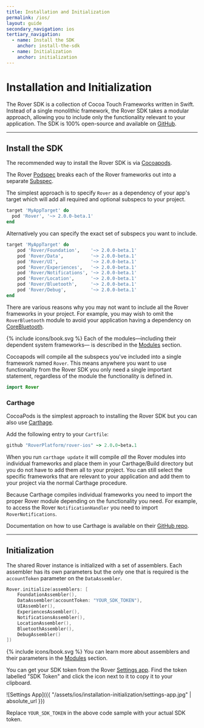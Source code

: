```yaml
---
title: Installation and Initialization
permalink: /ios/
layout: guide
secondary_navigation: ios
tertiary_navigation:
  - name: Install the SDK
    anchor: install-the-sdk
  - name: Initialization
    anchor: initialization
---
```


# Installation and Initialization

The Rover SDK is a collection of Cocoa Touch Frameworks written in Swift. Instead of a single monolithic framework, the Rover SDK takes a modular approach, allowing you to include only the functionality relevant to your application. The SDK is 100% open-source and available on [GitHub](https://github.com/RoverPlatform/rover-ios).

---

## Install the SDK

The recommended way to install the Rover SDK is via [Cocoapods](http://cocoapods.org/).

The Rover [Podspec](https://guides.cocoapods.org/syntax/podspec.html) breaks each of the Rover frameworks out into a separate [Subspec](https://guides.cocoapods.org/syntax/podspec.html#group_subspecs). 

The simplest approach is to specify `Rover` as a dependency of your app's target which will add all required and optional subspecs to your project. 

```ruby
target 'MyAppTarget' do
  pod 'Rover', '~> 2.0.0-beta.1'
end
```

Alternatively you can specify the exact set of subspecs you want to include. 

```ruby
target 'MyAppTarget' do
    pod 'Rover/Foundation',    '~> 2.0.0-beta.1'
    pod 'Rover/Data',          '~> 2.0.0-beta.1'
    pod 'Rover/UI',            '~> 2.0.0-beta.1'
    pod 'Rover/Experiences',   '~> 2.0.0-beta.1'
    pod 'Rover/Notifications', '~> 2.0.0-beta.1'
    pod 'Rover/Location',      '~> 2.0.0-beta.1'
    pod 'Rover/Bluetooth',     '~> 2.0.0-beta.1'
    pod 'Rover/Debug',         '~> 2.0.0-beta.1'
end
```

There are various reasons why you may not want to include all the Rover frameworks in your project. For example, you may wish to omit the `RoverBluetooth` module to avoid your application having a dependency on [CoreBluetooth](https://developer.apple.com/documentation/corebluetooth?changes=_5).

<p class="read-more">
    {% include icons/book.svg %}
    Each of the modules&mdash;including their dependent system frameworks&mdash; is described in the <a href="{{ site.baseurl }}{% link ios/modules/overview.md %}">Modules</a> section.
</p>

Cocoapods will compile all the subspecs you've included into a single framework named `Rover`. This means anywhere you want to use functionality from the Rover SDK you only need a single important statement, regardless of the module the functionality is defined in.

```swift
import Rover
```

### Carthage

CocoaPods is the simplest approach to installing the Rover SDK but you can also use [Carthage](https://github.com/Carthage/Carthage).

Add the following entry to your `Cartfile`:

```ruby
github "RoverPlatform/rover-ios" ~> 2.0.0-beta.1
```

When you run `carthage update` it will compile _all_ the Rover modules into individual frameworks and place them in your Carthage/Build directory but you do not have to add them all to your project. You can still select the specific frameworks that are relevant to your application and add them to your project via the normal Carthage procedure.

Because Carthage compiles individual frameworks you need to import the proper Rover module depending on the functionality you need. For example, to access the Rover `NotificationHandler` you need to import `RoverNotifications`. 

Documentation on how to use Carthage is available on their [GitHub repo](https://github.com/Carthage/Carthage).

---

## Initialization

The shared Rover instance is initialized with a set of assemblers. Each assembler has its own parameters but the only one that is required is the `accountToken` parameter on the `DataAssembler`.

```swift
Rover.initialize(assemblers: [
    FoundationAssembler(),
    DataAssembler(accountToken: "YOUR_SDK_TOKEN"),
    UIAssembler(),
    ExperiencesAssembler(),
    NotificationsAssembler(),
    LocationAssembler(),
    BluetoothAssembler(),
    DebugAssembler()
])
```

<p class="read-more">
    {% include icons/book.svg %}
    You can learn more about assemblers and their parameters in the <a href="{{ site.baseurl }}{% link ios/modules/overview.md %}">Modules</a> section.
</p>

You can get your SDK token from the Rover <a href="https://app.rover.io/settings">Settings app</a>. Find the token labelled "SDK Token" and click the icon next to it to copy it to your clipboard.

![Settings App]({{ "/assets/ios/installation-initialization/settings-app.jpg" | absolute_url }})

Replace `YOUR_SDK_TOKEN` in the above code sample with your actual SDK token.
